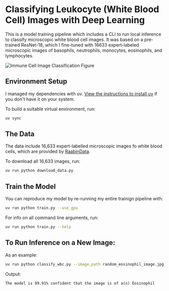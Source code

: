 # Classifying Leukocyte (White Blood Cell) Images with Deep Learning

This is a model training pipeline which includes a CLI to run local inference to classify microscopic white blood cell images. It was based on a pre-trained ResNet-18, which I fine-tuned with 16633 expert-labeled microscopic images of basophils, neutrophils, monocytes, eosinophils, and lymphocytes. 

![Immune Cell Image Classification Figure](immune_cell_image_classification_figure.png)


## Environment Setup

I managed my dependencies with uv. [View the instructions to install uv](https://docs.astral.sh/uv/getting-started/installation/) if you don't have it on your system.

To build a suitable virtual environment, run:

```bash
uv sync
```

## The Data

The data include 16,633 expert-labelled microscopic images fo white blood cells, which are provided by [RaabinData](https://raabindata.com/).

To download all 16,633 images, run:

```bash
uv run python download_data.py
```

## Train the Model

You can reproduce my model by re-running my entire trainign pipeline with:

```bash
uv run python train.py --use_gpu
```

For info on all command line arguments, run:

```bash
uv run python train.py --help
```

## To Run Inference on a New Image:

As an example:

```bash
uv run python classify_wbc.py --image_path random_eosinophil_image.jpg
```

Output:

```
The model is 99.91% confident that the image is of a(n) Eosinophil
```



